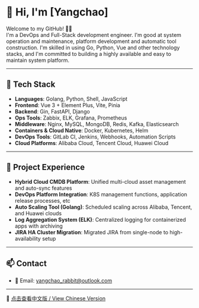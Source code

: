 # 👋 Hi, I'm [Yangchao]

Welcome to my GitHub! 👨‍💻  
I'm a DevOps and Full-Stack development engineer. I'm good at system operation and maintenance, platform development and automatic tool construction. I'm skilled in using Go, Python, Vue and other technology stacks, and I'm committed to building a highly available and easy to maintain system platform.

---

## 🔧 Tech Stack

- **Languages**: Golang, Python, Shell, JavaScript  
- **Frontend**: Vue 3 + Element Plus, Vite, Pinia  
- **Backend**: Gin, FastAPI, Django  
- **Ops Tools**: Zabbix, ELK, Grafana, Prometheus  
- **Middleware**: Nginx, MySQL, MongoDB, Redis, Kafka, Elasticsearch  
- **Containers & Cloud Native**: Docker, Kubernetes, Helm  
- **DevOps Tools**: GitLab CI, Jenkins, Webhooks, Automation Scripts  
- **Cloud Platforms**: Alibaba Cloud, Tencent Cloud, Huawei Cloud

---

## 💼 Project Experience

- **Hybrid Cloud CMDB Platform**: Unified multi-cloud asset management and auto-sync features  
- **DevOps Platform Integration**: K8S management functions, application release processes, etc
- **Auto Scaling Tool (Golang)**: Scheduled scaling across Alibaba, Tencent, and Huawei clouds  
- **Log Aggregation System (ELK)**: Centralized logging for containerized apps with archiving  
- **JIRA HA Cluster Migration**: Migrated JIRA from single-node to high-availability setup

---

## 📫 Contact

- 📧 Email: yangchao_rabbit@outlook.com

---

📘 [点击查看中文版 / View Chinese Version](./README.md)

